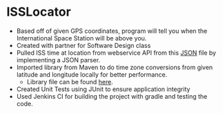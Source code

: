 # ISSLocator

- Based off of given GPS coordinates, program will tell you when the International Space Station will be above you.
- Created with partner for Software Design class
- Pulled ISS time at location from webservice API from this [JSON](http://api.open-notify.org/iss-pass.json?lat=29.721670&lon=-95.343631&n=1) file by implementing
  a JSON parser.
- Imported library from Maven to do time zone conversions from given latitude and longitude locally for better performance.
	- Library file can be found [here](https://github.com/RomanIakovlev/timeshape).
- Created Unit Tests using JUnit to ensure application integrity
- Used Jenkins CI for building the project with gradle and testing the code.

